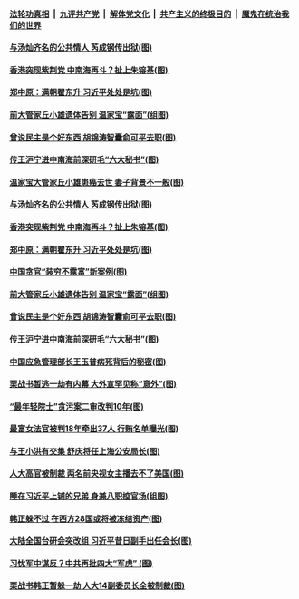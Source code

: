 

####  [法轮功真相](../../../../basic/blob/master/README.md?t=12111431) &nbsp;|&nbsp; [九评共产党](../../../../9ping.md/blob/master/README.md?t=12111431) &nbsp;|&nbsp; [解体党文化](../../../../jtdwh.md/blob/master/README.md?t=12111431)  &nbsp;|&nbsp; [共产主义的终极目的](../../../../gczydzjmd.md/blob/master/README.md?t=12111431) &nbsp;|&nbsp; [魔鬼在统治我们的世界](../../../../mgztzwmdsj.md/blob/master/README.md?t=12111431) 

#### [与汤灿齐名的公共情人 芮成钢传出狱(图)](../pages/p2/955439.md?t=12111431) 

#### [香港突现紫荆党 中南海再斗？扯上朱镕基(图)](../pages/p2/955421.md?t=12111431) 

#### [郑中原：满朝翟东升 习近平处处是坑(图)](../pages/p2/955347.md?t=12111431) 

#### [前大管家丘小雄遗体告别 温家宝“露面”(组图)](../pages/p2/955327.md?t=12111431) 

#### [曾说民主是个好东西 胡锦涛智囊俞可平去职(图)](../pages/p2/955294.md?t=12111431) 

#### [传王沪宁进中南海前深研毛“六大秘书”(图)](../pages/p2/955250.md?t=12111431) 

#### [温家宝大管家丘小雄患癌去世 妻子背景不一般(图)](../pages/p2/955443.md?t=12111431) 

#### [与汤灿齐名的公共情人 芮成钢传出狱(图)](../pages/p2/955439.md?t=12111431) 

#### [香港突现紫荆党 中南海再斗？扯上朱镕基(图)](../pages/p2/955421.md?t=12111431) 

#### [郑中原：满朝翟东升 习近平处处是坑(图)](../pages/p2/955347.md?t=12111431) 

#### [中国贪官“装穷不露富”新案例(图)](../pages/p2/955350.md?t=12111431) 


#### [前大管家丘小雄遗体告别 温家宝“露面”(组图)](../pages/p2/955327.md?t=12111431) 

#### [曾说民主是个好东西 胡锦涛智囊俞可平去职(图)](../pages/p2/955294.md?t=12111431) 

#### [传王沪宁进中南海前深研毛“六大秘书”(图)](../pages/p2/955250.md?t=12111431) 

#### [中国应急管理部长王玉普病死背后的秘密(图)](../pages/p2/955249.md?t=12111431) 

#### [栗战书暂逃一劫有内幕 大外宣罕见称“意外”(图)](../pages/p2/955227.md?t=12111431) 

#### [“最年轻院士”贪污案二审改判10年(图)](../pages/p2/955211.md?t=12111431) 

#### [最富女法官被判18年牵出37人 行贿名单曝光(图)](../pages/p2/955207.md?t=12111431) 

#### [与王小洪有交集 舒庆将任上海公安局长(图)](../pages/p2/955208.md?t=12111431) 

#### [人大高官被制裁 两名前央视女主播去不了美国(图)](../pages/p2/955123.md?t=12111431) 

#### [睡在习近平上铺的兄弟 身兼八职控官场(组图)](../pages/p2/955000.md?t=12111431) 

#### [韩正躲不过 在西方28国或将被冻结资产(图)](../pages/p2/955106.md?t=12111431) 

#### [大陆全国台研会突改组 习近平昔日副手出任会长(图)](../pages/p2/955101.md?t=12111431) 

#### [习忧军中谋反？中共再批四大“军虎” (图)](../pages/p2/955083.md?t=12111431) 

#### [栗战书韩正暂躲一劫 人大14副委员长全被制裁(图)](../pages/p2/955064.md?t=12111431) 

